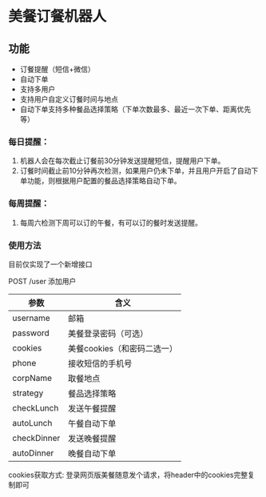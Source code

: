 # 美餐订餐机器人

## 功能

+ 订餐提醒（短信+微信）
+ 自动下单
+ 支持多用户
+ 支持用户自定义订餐时间与地点
+ 自动下单支持多种餐品选择策略（下单次数最多、最近一次下单、距离优先等）

### 每日提醒：

1. 机器人会在每次截止订餐前30分钟发送提醒短信，提醒用户下单。
2. 订餐时间截止前10分钟再次检测，如果用户仍未下单，并且用户开启了自动下单功能，则根据用户配置的餐品选择策略自动下单。

### 每周提醒：

1. 每周六检测下周可以订的午餐，有可以订的餐时发送提醒。

### 使用方法

目前仅实现了一个新增接口

POST /user 添加用户

|  参数   | 含义  |
|  ----  | ----  |
| username  | 邮箱 |
| password  | 美餐登录密码（可选）|
| cookies  | 美餐cookies（和密码二选一） |
| phone  | 接收短信的手机号|
| corpName  | 取餐地点|
| strategy  | 餐品选择策略|
| checkLunch  | 发送午餐提醒|
| autoLunch  | 午餐自动下单|
| checkDinner  | 发送晚餐提醒|
| autoDinner  | 晚餐自动下单|

cookies获取方式:
登录网页版美餐随意发个请求，将header中的cookies完整复制即可

 